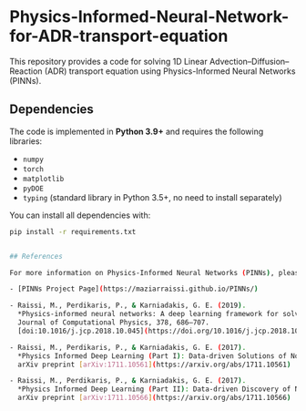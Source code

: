 # Physics-Informed-Neural-Network-for-ADR-transport-equation
This repository provides a code for solving 1D Linear Advection–Diffusion–Reaction (ADR) transport equation using Physics-Informed Neural Networks (PINNs).

## Dependencies

The code is implemented in **Python 3.9+** and requires the following libraries:

- `numpy`
- `torch`
- `matplotlib`
- `pyDOE`
- `typing` (standard library in Python 3.5+, no need to install separately)

You can install all dependencies with:

```bash
pip install -r requirements.txt


## References

For more information on Physics-Informed Neural Networks (PINNs), please refer to the following resources:

- [PINNs Project Page](https://maziarraissi.github.io/PINNs/)

- Raissi, M., Perdikaris, P., & Karniadakis, G. E. (2019).  
  *Physics-informed neural networks: A deep learning framework for solving forward and inverse problems involving nonlinear partial differential equations.*  
  Journal of Computational Physics, 378, 686–707.  
  [doi:10.1016/j.jcp.2018.10.045](https://doi.org/10.1016/j.jcp.2018.10.045)

- Raissi, M., Perdikaris, P., & Karniadakis, G. E. (2017).  
  *Physics Informed Deep Learning (Part I): Data-driven Solutions of Nonlinear Partial Differential Equations.*  
  arXiv preprint [arXiv:1711.10561](https://arxiv.org/abs/1711.10561)

- Raissi, M., Perdikaris, P., & Karniadakis, G. E. (2017).  
  *Physics Informed Deep Learning (Part II): Data-driven Discovery of Nonlinear Partial Differential Equations.*  
  arXiv preprint [arXiv:1711.10566](https://arxiv.org/abs/1711.10566)
